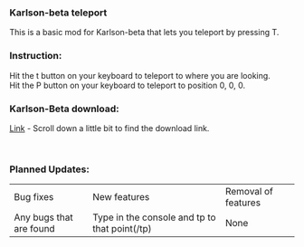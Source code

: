 <h3>Karlson-beta teleport</h3>
<P>This is a basic mod for Karlson-beta that lets you teleport by pressing T.</p>
<h3>Instruction:</h3>
<p>Hit the t button on your keyboard to teleport to where you are looking.<br> 
Hit the P button on your keyboard to teleport to position  0, 0, 0.</p>
<h3>Karlson-Beta download:</h3>
<P><a href="https://danidev.itch.io/karlson">Link</a> - Scroll down a little bit to find the download link.</p><br>
<h3>Planned Updates:</h3>
<table>
    <tr>
    <td>Bug fixes</td>
    <td>New features</td>
    <td>Removal of features</td>
  </tr>
  <tr>
    <td>Any bugs that are found</td>
    <td>Type in the console and tp to that point(/tp)</td>
    <td>None</td>
  </tr>
</table>
